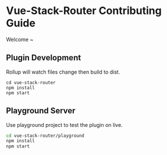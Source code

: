 # Vue-Stack-Router Contributing Guide

Welcome ~

## Plugin Development

Rollup will watch files change then build to dist.

```
cd vue-stack-router
npm install
npm start
```

## Playground Server

Use playground project to test the plugin on live.

```sh
cd vue-stack-router/playground
npm install
npm start
```
